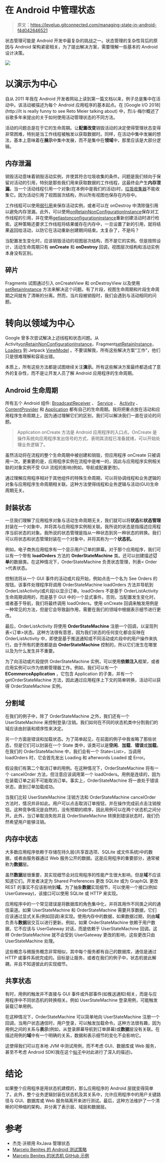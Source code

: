 # 在 Android 中管理状态

> 原文：<https://levelup.gitconnected.com/managing-state-in-android-f4d042646521>

状态管理可能是 Android 开发中最复杂的挑战之一。状态管理的复杂性背后的原因与 Android 架构紧密相关，为了提出解决方案，需要理解一些基本的 Android 设计决策。

![](img/3c00204fdc4128a2982a69c59bb460b0.png)

# 以演示为中心

自从 2011 年我在 Android 开发者网站上读到第一篇文档以来，例子总是集中在活动中。该活动被描述为每个 Android 应用程序的基本起点。在 [Google I/O 2018](http://It is really funny to see Reto Meier talking about) 中，烈斗·梅尔概述了谷歌多年来提出的关于如何使用活动管理状态的不同方法。

活动的问题总是在于它的生命周期。让**配置改变**销毁活动的决定使得管理状态变得非常困难，特别是当工作线程被触发以获取数据时。同样，在活动中集中发展的想法，基本上意味着在**展示**中集中发展，而不是集中在**领域**中，那里应该是大部分逻辑。

## 内存泄漏

销毁活动意味着销毁活动实例，并使其符合垃圾收集的条件。问题是我们倾向于保留对活动的引用，特别是那些我们用来获取数据的工作线程，这最终会产生**内存泄漏**。当一个活动线程引用一个对象(在本例中是我们的活动)时，[垃圾收集器](https://docs.oracle.com/javase/9/gctuning/introduction-garbage-collection-tuning.htm#JSGCT-GUID-8A443184-7E07-4B71-9777-4F12947C8184)不能收集它。因为活动引用了视图层次结构，所以所有视图也保存在内存中。

工作线程可以使用[弱引用](https://docs.oracle.com/javase/7/docs/api/java/lang/ref/WeakReference.html)来保存活动实例，或者可以在 onDestroy 中清除强引用以避免内存泄漏。此外，可以使用[onRetainNonConfigurationInstance](https://developer.android.com/reference/android/app/Activity#onRetainNonConfigurationInstance())保存对工作线程的引用，并在使用[getlastonconfigurationinstance](https://developer.android.com/reference/android/app/Activity.html#getLastNonConfigurationInstance())重新创建活动时进行检索。这种策略还要求工作线程将结果缓存在内存中，一旦设置了新的引用，就将结果返回给活动，以防它在活动重新创建期间结束。太复杂了，不是吗？

当配置发生变化时，应该销毁活动的视图层次结构，而不是它的实例。但是按照设计，活动生命周期只有 **onCreate** 和 **onDestroy** 回调，视图层次结构和活动实例本身没有区别。

## 碎片

Fragments 试图通过引入 onCreateView 和 onDestroyView 以及使用 [setRetainInstance](https://developer.android.com/reference/android/app/Fragment#setRetainInstance(boolean)) 方法来解决这个问题。有了片段，视图生命周期和片段生命周期之间就有了清晰的分离。然而，当片段被销毁时，我们会遇到与活动相同的问题。

# 转向以领域为中心

Google 曾多次尝试解决上述线程和状态问题。从 Activity[onRetainNonConfigurationInstance](https://developer.android.com/reference/android/app/Activity#onRetainNonConfigurationInstance())，Fragment[setRetainInstance](https://developer.android.com/reference/androidx/fragment/app/Fragment.html#setRetainInstance(boolean))， [Loaders](https://developer.android.com/guide/components/loaders) 到 Jetpack [ViewModel](https://developer.android.com/topic/libraries/architecture/viewmodel) 。不要误解我，所有这些解决方案“工作”，他们只是很难理解和容易出错。

本质上，所有这些方法都是试图继续关注**演示**。所有这些解决方案最终都造成了意外的复杂性，而不是让开发人员了解 Android 应用程序的生命周期。

## Android 生命周期

所有五个 Android 组件: [BroadcastReceiver](https://developer.android.com/reference/android/content/BroadcastReceiver) 、 [Service](https://developer.android.com/reference/android/app/Service?hl=en) 、 [Activity](https://developer.android.com/reference/android/app/Activity?hl=en) 、 [ContentProvider](https://developer.android.com/reference/android/content/ContentProvider?hl=en) 和 [Application](https://developer.android.com/reference/android/app/Application?hl=en) 都有自己的生命周期。我将把重点放在活动和应用程序生命周期上，因为通过理解它们的区别，我们可以解决我们一直在谈论的问题。

> Application onCreate 方法是 Android 应用程序的入口点。OnCreate 是操作系统向应用程序发出信号的方式，表明其流程已准备就绪，可以开始处理业务逻辑了。

虽然活动将在流程的整个生命周期中被创建和销毁，但应用程序 onCreate 只被调用一次。更重要的是，应用程序实例在流程中是唯一的，因此与应用程序实例相关联的对象实例不受 GUI 流程的影响(例如，导航或配置更改)。

通过理解应用程序相对于其他组件的特殊生命周期，可以将协调线程和业务逻辑的对象与应用程序生命周期相关联。这种方法使得线程和业务逻辑与活动(GUI)生命周期无关。

## 封装状态

一旦我们理解了应用程序对象与活动生命周期无关，我们就可以将**状态**和**状态管理**封装在一个对象中，并将其与应用程序实例相关联。我所说的状态是指描述应用程序当前状态的对象。我所说的状态管理是指从一种状态到另一种状态的转换。我们可以将状态和状态管理封装在一个对象中，并将其称为一个**状态机**。

例如，电子商务应用程序有一个显示用户订单的屏幕。对于那个应用程序，我们可以有一个带有 **loadOrders** 方法的 **OrderStateMachine** 类。还可以创建描述**订单**的数据类。在这种情况下，OrderStateMachine 负责状态管理，列表< Order >代表状态。

控制流将从一个 GUI 事件的活动或片段开始，例如点击一个名为 See Orders 的按钮。该事件处理程序将调用 OrderStateMachine loadOrders 方法并导航到 OrderListActivity(或片段)以显示订单。loadOrders 不是基于 OrderListActivity 生命周期调用的，而是基于 GUI 中的一个显式事件。否则，当配置发生变化时，或者基于导航，我们将最终调用 loadOrders。使用 onCreate 回调来触发用例是一种常见的方法，但是它会导致副作用，需要在我们的领域中根据表示细节进行更改。

最后，OrderListActivity 将使用 **OrderStateMachine** 注册一个回调，以呈现列表<订单>状态。这种方法很有意思，因为我们状态的任何变化都会反映在 OrderListActivity 中，即使是基于推送通知或不同活动或片段中的用户操作来执行。由于所有的更改都是由 **OrderStateMachine** 控制的，所以它们发生在哪里以及为什么发生并不重要。

为了向活动或片段提供 OrderStateMachine 实例，可以使用**依赖注入**框架，或者应用实例可以作为依赖管理器工作。例如，我们可以有一个 **ECommerceApplication** ，它包含 Application 的子类，并有一个 getOrderStateMachine 方法，因此通过应用程序上下文的简单转换，活动可以获得 OrderStateMachine 实例。

## 分割域

在我们的例子中，除了 OrderStateMachine 之外，我们还有一个 UserStateMachine 来控制登录/注销。我们如何在不同的状态机类中分割我们的域应该由封装和顺序性来决定。

另一个方面是错误和加载状态。为了简单起见，在前面的例子中我省略了那些状态，但是它们可以封装在一个 State <t>类中，该类可以是**空闲**、**加载**、**错误**或**加载**。在我们的 OrderStateMachine 中，我们会有一个 State<List<Order>>，当调用 loadOrders 时，它会首先发出 Loading 和 afterwords Loaded 或 Error。</t>

假设我们有第二个取消订单的用例。在这种情况下，OrderStateMachine 将有一个 cancelOrder 方法，但注意应该调用第一个 loadOrders。用例是连续的，因为在装载订单之前不可能取消订单。事实上，OrderStateMachine 将一直处于错误状态，直到订单加载成功。

当我们比较 UserStateMachine 注销方法和 OrderStateMachine cancelOrder 方法时，情况并非如此。用户可以点击取消订单按钮，并在操作完成前点击注销按钮。这种竞争情况是自然的，没有预期的顺序，因此用例可以在两个状态机之间分开。此外，当订单取消失败并且 OrderStateMachine 转换到错误状态时，我们仍然希望用户能够注销。

## 内存中状态

大多数应用程序依赖于存储在持久层(共享首选项、SQLite 或文件系统)中的数据，或者由服务器通过 Web 服务公开的数据。这是应用程序的重要部分，通常被称为**数据**层。

虽然**数据**层很重要，其实现细节会对应用程序的性能产生很大影响，但是**域**不应该知道它们。开发者决定为 Shared Preferences 更改 SQLite 或为 GraphQL 更改 REST 的事实不应该影响到**域**。为了抽象**数据**实现细节，可以使用一个接口(例如 UserGateway)，该接口可以使用 SQLite 或 HTTP 来实现。

应用程序中的一个常见错误是将数据库的角色集中化，并将其用作不同类之间的通信渠道。如果 UserStateMachine 和 OrderStateMachine 需要共享数据，它们应该通过显式关系(例如回调)来实现。使用内存中的数据，如果数据过期，则由**域**负责与**数据**层交互以进行更新。例如，如果 OrderStateMachine 依赖于用户数据，它不应该与 UserGateway 对话，而是依赖于 UserStateMachine 回调。这样 OrderStateMachine 就不会受到 UserGateway 更改的影响，这些更改只由 UserStateMachine 处理。

这些概念与微服务概念非常相似，其中每个服务都有自己的数据库，通信是通过 HTTP 或事件系统完成的。目标是让服务，或者在我们的例子中，状态机彼此解耦，并且不知道彼此的实现细节。

## 共享状态

有时，用例的触发并不直接与 GUI 事件或外部事件(如推送通知)相关，而是与应用程序中不同状态机的转换相关。例如 UserStateMachine 登录用例，可能触发装载订单用例。

在这种情况下，OrderStateMachine 可以简单地向 UserStateMachine 注册一个回调，当用户状态通信时，用户登录，可以触发加载命令。这种方法很有趣，因为用例之间的关系与**表示**(例如，从登录屏幕导航到订单屏幕)或**数据**层没有关联。在描述用例的**域**中有一个明确的关系，数据和表示细节的变化不会影响它。

这使得我们可以在本地 JVM 中测试用例，而不考虑 GUI、数据库或 Web 服务，甚至不考虑 Android SDK(我在这个[帖子](https://engineering.talkdesk.com/android-testing-strategy-73269539c13d)中对此进行了深入的描述)。

# 结论

如果整个应用程序是用状态机建模的，那么应用程序的 Android 层就变得简单了。此外，整个业务逻辑封装在状态机及其关系中，允许应用程序中的用户关键路径与 GUI、数据库或 Web 服务隔离开来进行测试。最后，这种方法维护了一个清晰的可伸缩的架构，并分离了表示层、域层和数据层。

# 参考

*   杰克·沃顿用 RxJava 管理状态
*   [Marcelo Benites 的 Android 测试策略](https://engineering.talkdesk.com/android-testing-strategy-73269539c13d)
*   [Marcelo Benites 的状态机 GitHub 示例](https://github.com/marcelorbenites/android-testing-strategy/tree/master/app/src/main/java/com/droidcon)